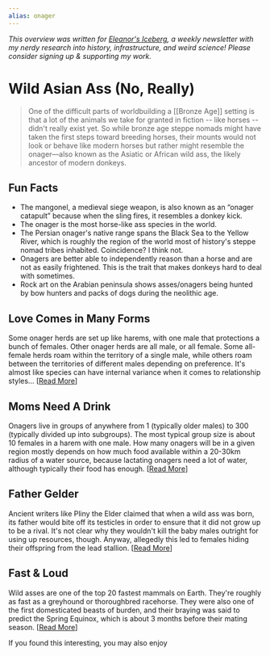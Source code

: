 ```yaml
---
alias: onager
---
```


<cite>This overview was written for [Eleanor's Iceberg](http://newsletter.eleanorkonik.com/), a weekly newsletter with my nerdy research into history, infrastructure, and weird science! Please consider signing up & supporting my work.</cite>

# Wild Asian Ass (No, Really)

> One of the difficult parts of worldbuilding a [[Bronze Age]] setting is that a lot of the animals we take for granted in fiction -- like horses -- didn't really exist yet. So while bronze age steppe nomads might have taken the first steps toward breeding horses, their mounts would not look or behave like modern horses but rather might resemble the onager—also known as the Asiatic or African wild ass, the likely ancestor of modern donkeys. 

## Fun Facts

-   The mangonel, a medieval siege weapon, is also known as an “onager catapult” because when the sling fires, it resembles a donkey kick. 
-   The onager is the most horse-like ass species in the world. 
-   The Persian onager's native range spans the Black Sea to the Yellow River, which is roughly the region of the world most of history's steppe nomad tribes inhabited. Coincidence? I think not. 
-   Onagers are better able to independently reason than a horse and are not as easily frightened. This is the trait that makes donkeys hard to deal with sometimes. 
-   Rock art on the Arabian peninsula shows asses/onagers being hunted by bow hunters and packs of dogs during the neolithic age.

## Love Comes in Many Forms

Some onager herds are set up like harems, with one male that protections a bunch of females. Other onager herds are all male, or all female. Some all-female herds roam within the territory of a single male, while others roam between the territories of different males depending on preference. It's almost like species can have internal variance when it comes to relationship styles... \[[Read More](https://click.mlsend.com/link/c/YT0xNTY1ODI1MjM3MzY1Mjk4OTA0JmM9bjV3OCZlPTc0NDAyOTcwJmI9NDY3MDgwNjQ5JmQ9ZzdtMm85Yw==.wxDdA9vSljEgUpu8cp20cSgze29tj1J71XVbrzoGidA)\]

## Moms Need A Drink

Onagers live in groups of anywhere from 1 (typically older males) to 300 (typically divided up into subgroups). The most typical group size is about 10 females in a harem with one male. How many onagers will be in a given region mostly depends on how much food available within a 20-30km radius of a water source, because lactating onagers need a lot of water, although typically their food has enough. \[[Read More](https://click.mlsend.com/link/c/YT0xNTY1ODI1MjM3MzY1Mjk4OTA0JmM9bjV3OCZlPTc0NDAyOTcwJmI9NDY3MDgwNjUyJmQ9dDhwOWQ4cQ==.vFWXhUUchjWt1US2j_eNn0hYqxBzUfz8EAPzc35qlkk)\]

## Father Gelder

Ancient writers like Pliny the Elder claimed that when a wild ass was born, its father would bite off its testicles in order to ensure that it did not grow up to be a rival. It's not clear why they wouldn't kill the baby males outright for using up resources, though. Anyway, allegedly this led to females hiding their offspring from the lead stallion. \[[Read More](https://click.mlsend.com/link/c/YT0xNTY1ODI1MjM3MzY1Mjk4OTA0JmM9bjV3OCZlPTc0NDAyOTcwJmI9NDY3MDgwNjU1JmQ9dTFqMmUzYw==.8vFAZqUlDXoJuMcBJQZFVj2qtupbdtFU0pz39glDQwo)\]

## Fast & Loud

Wild asses are one of the top 20 fastest mammals on Earth. They're roughly as fast as a greyhound or thoroughbred racehorse. They were also one of the first domesticated beasts of burden, and their braying was said to predict the Spring Equinox, which is about 3 months before their mating season. \[[Read More](https://click.mlsend.com/link/c/YT0xNTY1ODI1MjM3MzY1Mjk4OTA0JmM9bjV3OCZlPTc0NDAyOTcwJmI9NDY3MDgwNjU4JmQ9ajJkNW01cg==.Ci2gY1MbUPPV_286iuMCA5p8h1AZZ7rDe7D2yXH4iq4)\]

 <div class=infobox>If you found this interesting, you may also enjoy </div>